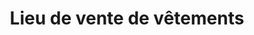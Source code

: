 ---
title: "Lieu de vente de vêtements"
url: /macenta/lieu-de-vente-de-vetements/
shop: vêtements
---